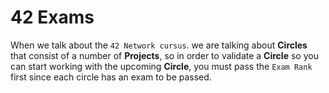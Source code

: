 
# 42 Exams

When we talk about the `42 Network cursus`. we are talking about **Circles** that consist of a number of **Projects**, so in order to validate a **Circle** so you can start working with the upcoming **Circle**, you must pass the `Exam Rank` first since each circle has an exam to be passed.
